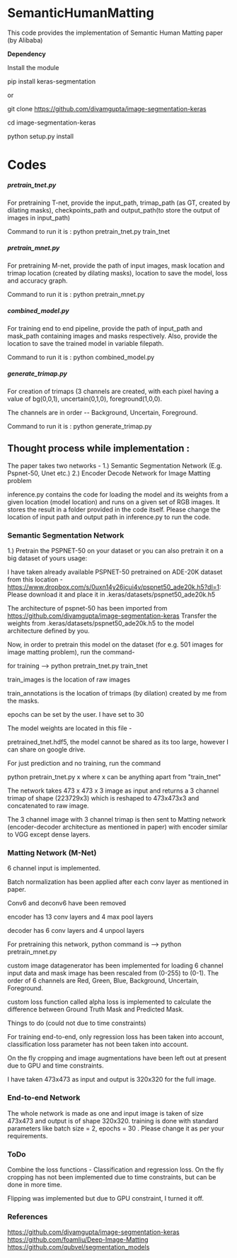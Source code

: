 # SemanticHumanMatting
This code provides the implementation of Semantic Human Matting paper (by Alibaba)


**Dependency**

Install the module

pip install keras-segmentation

or

git clone https://github.com/divamgupta/image-segmentation-keras

cd image-segmentation-keras

python setup.py install

# Codes

##### pretrain_tnet.py 

For pretraining T-net, provide the input_path, trimap_path (as GT, created by dilating masks), checkpoints_path and output_path(to store the output of images in input_path)

Command to run it is : python pretrain_tnet.py train_tnet

##### pretrain_mnet.py  

For pretraining M-net, provide the path of input images, mask location and trimap location (created by dilating masks), location to save the model, loss and accuracy graph.

Command to run it is : python pretrain_mnet.py

##### combined_model.py 

For training end to end pipeline, provide the path of input_path and mask_path containing images and masks respectively. Also, provide the location to save the trained model in variable filepath.

Command to run it is : python combined_model.py

##### generate_trimap.py

For creation of trimaps (3 channels are created, with each pixel having a value of bg(0,0,1), uncertain(0,1,0), foreground(1,0,0).

The channels are in order -- Background, Uncertain, Foreground.

Command to run it is : python generate_trimap.py

## Thought process while implementation :

The paper takes two networks -
1.) Semantic Segmentation Network (E.g. Pspnet-50, Unet etc.)
2.) Encoder Decode Network for Image Matting problem

inference.py contains the code for loading the model and its weights from a given location (model location) and runs on a given set of RGB images. It stores the result in a folder provided in the code itself. Please change the location of input path and output path in inference.py to run the code.

### Semantic Segmentation Network

1.) Pretrain the PSPNET-50 on your dataset or you can also pretrain it on a big dataset of yours usage: 

I have taken already available PSPNET-50 pretrained on ADE-20K dataset from this location - 
https://www.dropbox.com/s/0uxn14y26jcui4v/pspnet50_ade20k.h5?dl=1:
Please download it and place it in .keras/datasets/pspnet50_ade20k.h5

The architecture of pspnet-50 has been imported from https://github.com/divamgupta/image-segmentation-keras
Transfer the weights from .keras/datasets/pspnet50_ade20k.h5 to the model architecture defined by you.

Now, in order to pretrain this model on the dataset (for e.g. 501 images for image matting problem),
run the command-

for training  --> python pretrain_tnet.py train_tnet

train_images is the location of raw images

train_annotations is the location of trimaps (by dilation) created by me from the masks.

epochs can be set by the user. I have set to 30

The model weights are located in this file -  

pretrained_tnet.hdf5, the model cannot be shared as its too large, however I can share on google drive.

For just prediction and no training, run the command

python pretrain_tnet.py x where x can be anything apart from "train_tnet"

The network takes 473 x 473 x 3 image as input and returns a 3 channel trimap of shape (223729x3) which is reshaped to 473x473x3 and concatenated to raw image.

The 3 channel image with 3 channel trimap is then sent to Matting network (encoder-decoder architecture as mentioned in paper) with encoder similar to VGG except dense layers.


### Matting Network (M-Net) 

6 channel input is implemented.

Batch normalization has been applied after each conv layer as mentioned in paper.

Conv6 and deconv6 have been removed

encoder has 13 conv layers and 4 max pool layers

decoder has 6 conv layers and 4 unpool layers

For pretraining this network, python command is --> python pretrain_mnet.py

custom image datagenerator has been implemented for loading 6 channel input data and mask image has been rescaled from (0-255) to (0-1). The order of 6 channels are Red, Green, Blue, Background, Uncertain, Foreground.

custom loss function called alpha loss is implemented to calculate the difference between Ground Truth Mask and Predicted Mask.


Things to do (could not due to time constraints)

For training end-to-end, only regression loss has been taken into account, classification loss parameter has not been taken into account.

On the fly cropping and image augmentations have been left out at present due to GPU and time constraints.

I have taken 473x473 as input and output is 320x320 for the full image. 


### End-to-end Network

The whole network is made as one and input image is taken of size 473x473 and output is of shape 320x320.
training is done with standard parameters like batch size = 2, epochs = 30 . Please change it as per your requirements.


### ToDo

Combine the loss functions - Classification and regression loss. On the fly cropping has not been implemented due to time constraints, but can be done in more time.

Flipping was implemented but due to GPU constraint, I turned it off.

### References

https://github.com/divamgupta/image-segmentation-keras
https://github.com/foamliu/Deep-Image-Matting 
https://github.com/qubvel/segmentation_models
